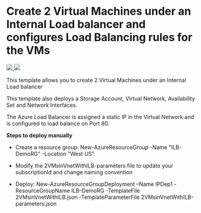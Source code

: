 ﻿# Create 2 Virtual Machines under an Internal Load balancer and configures Load Balancing rules for the VMs

<a href="https://portal.azure.com/#create/Microsoft.Template/uri/https%3A%2F%2Fraw.githubusercontent.com%2FAzure%2Fazure-quickstart-templates%2Fmaster%2F201-2-vms-internal-load-balancer%2Fazuredeploy.json" target="_blank">
    <img src="http://azuredeploy.net/deploybutton.png"/>
</a>
<a href="http://armviz.io/#/?load=https%3A%2F%2Fraw.githubusercontent.com%2FAzure%2Fazure-quickstart-templates%2Fmaster%2F201-2-vms-internal-load-balancer%2Fazuredeploy.json" target="_blank">
    <img src="http://armviz.io/visualizebutton.png"/>
</a>

This template allows you to create 2 Virtual Machines under an Internal Load balancer

This template also deploys a Storage Account, Virtual Network, Availability Set and Network Interfaces.

The Azure Load Balancer is assigned a static IP in the Virtual Network and is  configured to load balance on Port 80.


**Steps to deploy manually**

- Create a resource group: New-AzureResourceGroup -Name "ILB-DemoRG" -Location "West US"

- Modify the 2VMsinVnetWithILB-parameters file to update your subscriptionId and change naming convention

- Deploy: New-AzureResourceGroupDeployment –Name IPDep1 -ResourceGroupName ILB-DemoRG -TemplateFile 2VMsinVnetWithILB.json -TemplateParameterFile 2VMsinVnetWithILB-parameters.json
